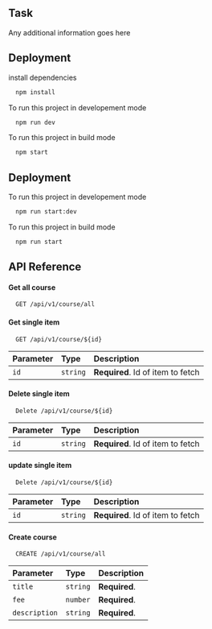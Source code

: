
## Task

Any additional information goes here




## Deployment

install dependencies

```bash
  npm install 
```

To run this project in developement mode

```bash
  npm run dev
```

To run this project in build mode

```bash
  npm start
```

## Deployment

To run this project in developement mode

```bash
  npm run start:dev
```

To run this project in build mode

```bash
  npm run start
```
## API Reference

#### Get all course

```http
  GET /api/v1/course/all
```


#### Get single item

```http
  GET /api/v1/course/${id}
```

| Parameter | Type     | Description                       |
| :-------- | :------- | :-------------------------------- |
| `id`      | `string` | **Required**. Id of item to fetch |



#### Delete single item

```http
  Delete /api/v1/course/${id}
```

| Parameter | Type     | Description                       |
| :-------- | :------- | :-------------------------------- |
| `id`      | `string` | **Required**. Id of item to fetch |


#### update single item

```http
  Delete /api/v1/course/${id}
```

| Parameter | Type     | Description                       |
| :-------- | :------- | :-------------------------------- |
| `id`      | `string` | **Required**. Id of item to fetch |

#### Create  course

```http
  CREATE /api/v1/course/all
```

| Parameter | Type     | Description                |
| :-------- | :------- | :------------------------- |
| `title` | `string` | **Required**. |
| `fee` | `number` | **Required**. |
| `description` | `string` | **Required**. |

